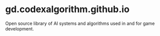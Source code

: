 # gd.codexalgorithm.github.io
Open source library of AI systems and algorithms used in and for game development.

